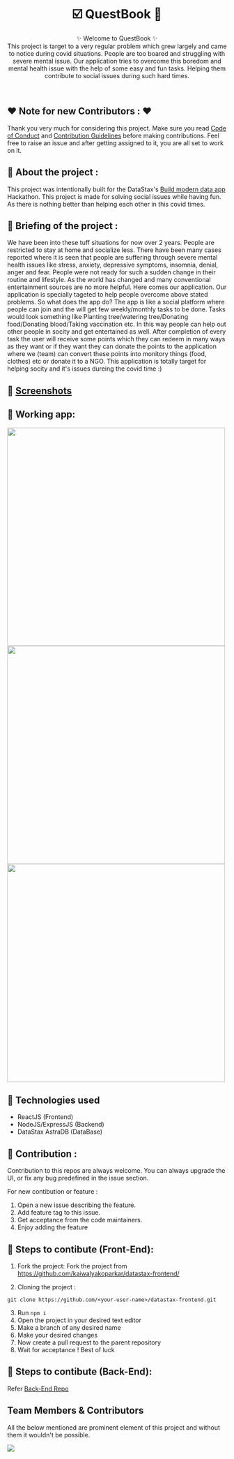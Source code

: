 <h1 align="center">
   ☑️ QuestBook 🤗
</h1>

<p align="center">
    ✨ Welcome to QuestBook ✨ <br />
    This project is target to a very regular problem which grew largely and came to notice during covid situations. People are too boared and struggling with severe mental issue. Our application tries to overcome this boredom and mental health issue with the help of some easy and fun tasks. Helping them contribute to social issues during such hard times.
</p>
<br />


## ❤️ Note for new Contributors : ❤️

Thank you very much for considering this project. Make sure you read [Code of Conduct](CODE_OF_CONDUCT.md) and [Contribution Guidelines](CONTRIBUTING.md) before making contributions. Feel free to raise an issue and after getting assigned to it, you are all set to work on it.
## 📌 About the project :
This project was intentionally built for the DataStax's [Build modern data app](https://buildamoderndataapp.com/) Hackathon. This project is made for solving social issues while having fun. As there is nothing better than helping each other in this covid times.

## 📌 Briefing of the project :
We have been into these tuff situations for now over 2 years. People are restricted to stay at home and socialize less. There have been many cases reported where it is seen that people are suffering through severe mental health issues like stress, anxiety, depressive symptoms, insomnia, denial, anger and fear. People were not ready for such a sudden change in their routine and lifestyle. As the world has changed and many conventional entertainment sources are no more helpful. Here comes our application. Our application is specially tageted to help people overcome above stated problems. So what does the app do? The app is like a social platform where people can join and the will get few weekly/monthly tasks to be done. Tasks would look something like Planting tree/watering tree/Donating food/Donating blood/Taking vaccination etc. In this way people can help out other people in socity and get entertained as well. After completion of every task the user will receive some points which they can redeem in many ways as they want or if they want they can donate the points to the application where we (team) can convert these points into monitory things (food, clothes) etc or donate it to a NGO. This application is totally target for helping socity and it's issues dureing the covid time :)

## 📌 [Screenshots](/assets/Screenshots)


## 🚩 Working app:

  <div class = "row">
     <div class = "column">
        <img src = "https://i.imgur.com/KriSVC6.png" height = "500px">
      </div>
      <div class = "column">
        <img src = "https://i.imgur.com/LzwWNlt.png" height = "500px">
      </div>
      <div class = "column">
        <img src = "https://i.imgur.com/MNJXfXi.png" height = "500px">
      </div>
  </div>


## 📌 Technologies used
- ReactJS (Frontend)
- NodeJS/ExpressJS (Backend)
- DataStax AstraDB (DataBase)

## 📌 Contribution :

Contribution to this repos are always welcome. You can always upgrade the UI, or fix any bug predefined in the issue section.

For new contibution or feature : 

1. Open a new issue describing the feature.
2. Add feature tag to this issue.
3. Get acceptance from the code maintainers.
4. Enjoy adding the feature

## 📌 Steps to contibute (Front-End):

1. Fork the project:
Fork the project from https://github.com/kaiwalyakoparkar/datastax-frontend/

2. Cloning the project :
```git
git clone https://github.com/<your-user-name>/datastax-frontend.git
```
3. Run `npm i`
4. Open the project in your desired text editor
5. Make a branch of any desired name
6. Make your desired changes
7. Now create a pull request to the parent repository
8. Wait for acceptance ! Best of luck

## 📌 Steps to contibute (Back-End):
Refer [Back-End Repo](https://github.com/kaiwalyakoparkar/datastax-backend/)

## Team Members & Contributors
All the below mentioned are prominent element of this project and without them it wouldn't be possible.

<a href="https://github.com/kaiwalyakoparkar/datastax-frontend/graphs/contributors">
  <img src="https://contrib.rocks/image?repo=kaiwalyakoparkar/datastax-frontend" />
</a>



